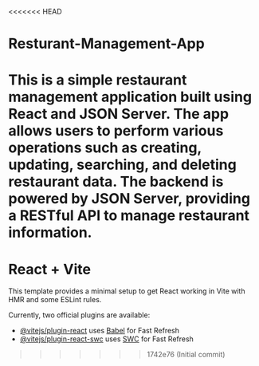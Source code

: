 <<<<<<< HEAD
# Resturant-Management-App
This is a simple restaurant management application built using React and JSON Server. The app allows users to perform various operations such as creating, updating, searching, and deleting restaurant data. The backend is powered by JSON Server, providing a RESTful API to manage restaurant information.
=======
# React + Vite

This template provides a minimal setup to get React working in Vite with HMR and some ESLint rules.

Currently, two official plugins are available:

- [@vitejs/plugin-react](https://github.com/vitejs/vite-plugin-react/blob/main/packages/plugin-react/README.md) uses [Babel](https://babeljs.io/) for Fast Refresh
- [@vitejs/plugin-react-swc](https://github.com/vitejs/vite-plugin-react-swc) uses [SWC](https://swc.rs/) for Fast Refresh
>>>>>>> 1742e76 (Initial commit)
